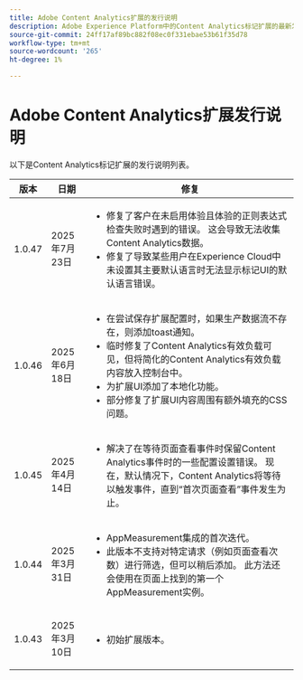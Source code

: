 ```yaml
---
title: Adobe Content Analytics扩展的发行说明
description: Adobe Experience Platform中的Content Analytics标记扩展的最新发行说明。
source-git-commit: 24ff17af89bc882f08ec0f331ebae53b61f35d78
workflow-type: tm+mt
source-wordcount: '265'
ht-degree: 1%

---
```


# Adobe Content Analytics扩展发行说明

以下是Content Analytics标记扩展的发行说明列表。

| 版本 | 日期 | 修复 |
|---|---|---|
| <p>1.0.47</p> | <p>2025年7月23日</p> | <ul><li>修复了客户在未启用体验且体验的正则表达式检查失败时遇到的错误。 这会导致无法收集Content Analytics数据。</li><li>修复了导致某些用户在Experience Cloud中未设置其主要默认语言时无法显示标记UI的默认语言错误。</li></ul> |
| <p>1.0.46</p> | <p>2025年6月18日</p> | <ul><li>在尝试保存扩展配置时，如果生产数据流不存在，则添加toast通知。</li><li>临时修复了Content Analytics有效负载可见，但将简化的Content Analytics有效负载内容放入控制台中。</li><li>为扩展UI添加了本地化功能。</li><li>部分修复了扩展UI内容周围有额外填充的CSS问题。</li></ul> |
| <p>1.0.45</p> | <p>2025年4月14日</p> | <ul><li>解决了在等待页面查看事件时保留Content Analytics事件时的一些配置设置错误。 现在，默认情况下，Content Analytics将等待以触发事件，直到“首次页面查看”事件发生为止。</li></ul> |
| <p>1.0.44</p> | <p>2025年3月31日</p> | <ul><li>AppMeasurement集成的首次迭代。</li><li>此版本不支持对特定请求（例如页面查看次数）进行筛选，但可以稍后添加。  此方法还会使用在页面上找到的第一个AppMeasurement实例。</li></ul> |
| <p>1.0.43</p> | <p>2025年3月10日</p> | <ul><li>初始扩展版本。</li></ul> |

